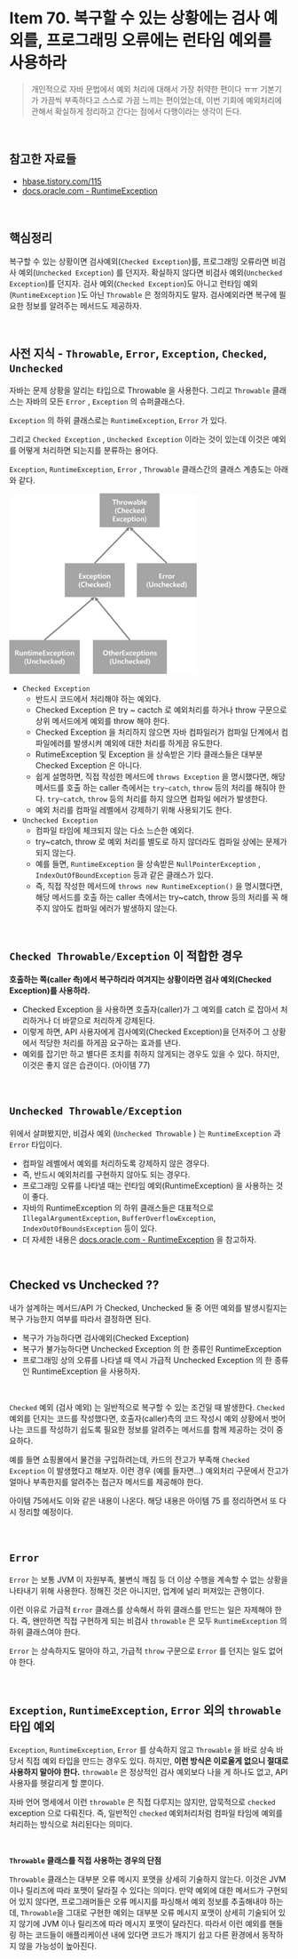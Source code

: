 # Item 70. 복구할 수 있는 상황에는 검사 예외를, 프로그래밍 오류에는 런타임 예외를 사용하라

> 개인적으로 자바 문법에서 예외 처리에 대해서 가장 취약한 편이다 ㅠㅠ 기본기가 가끔씩 부족하다고 스스로 가끔 느끼는 편이었는데, 이번 기회에 예외처리에 관해서 확실하게 정리하고 간다는 점에서 다행이라는 생각이 든다.<br>

<br>

## 참고한 자료들

- [hbase.tistory.com/115](https://hbase.tistory.com/115)
- [docs.oracle.com - RuntimeException](https://docs.oracle.com/javase/7/docs/api/java/lang/RuntimeException.html)

<br>

## 핵심정리

복구할 수 있는 상황이면 검사예외(`Checked Exception`)를, 프로그래밍 오류라면 비검사 예외(`Unchecked Exception`) 를 던지자. 확실하지 않다면 비검사 예외(`Unchecked Exception`)를 던지자. 검사 예외(`Checked Exception`)도 아니고 런타임 예외(`RuntimeException` )도 아닌 `Throwable` 은 정의하지도 말자. 검사예외라면 복구에 필요한 정보를 알려주는 메서드도 제공하자.<br>

<br>

## 사전 지식 - `Throwable`, `Error`, `Exception`, `Checked`, `Unchecked`

자바는 문제 상황을 알리는 타입으로 Throwable 을 사용한다. 그리고 `Throwable` 클래스는 자바의 모든 `Error` , `Exception` 의 슈퍼클래스다.<br>

`Exception` 의 하위 클래스로는 `RuntimeException`, `Error` 가 있다. <br>

그리고 `Checked Exception` , `Unchecked Exception` 이라는 것이 있는데 이것은 예외를 어떻게 처리하면 되는지를 분류하는 용어다.<br>

`Exception`, `RuntimeException`, `Error` , `Throwable` 클래스간의 클래스 계층도는 아래와 같다.

<img src="./img/ITEM70/1.png" alt="." style="zoom:33%;" />

<br>

- `Checked Exception`
  - 반드시 코드에서 처리해야 하는 예외다.
  - Checked Exception 은 try ~ cactch 로 예외처리를 하거나 throw 구문으로 상위 메서드에게 예외를 throw 해야 한다.
  - Checked Exception 을 처리하지 않으면 자바 컴파일러가 컴파일 단계에서 컴파일에러를 발생시켜 예외에 대한 처리를 하게끔 유도한다.
  - RutimeException 및 Exception 을 상속받은 기타 클래스들은 대부분 Checked Exception 은 아니다.
  - 쉽게 설명하면, 직접 작성한 메서드에 `throws Exception` 을 명시했다면, 해당 메서드를 호출 하는 caller 측에서는 `try~catch`, `throw` 등의 처리를 해줘야 한다. `try~catch`, `throw` 등의 처리를 하지 않으면 컴파일 에러가 발생한다.
  - 예외 처리를 컴파일 레벨에서 강제하기 위해 사용되기도 한다.
- `Unchecked Exception`
  - 컴파일 타임에 체크되지 않는 다소 느슨한 예외다.
  - try~catch, throw 로 예외 처리를 별도로 하지 않더라도 컴파일 상에는 문제가 되지 않는다.
  - 예를 들면, `RuntimeException` 을 상속받은 `NullPointerException` , `IndexOutOfBoundException` 등과 같은  클래스가 있다.
  - 즉, 직접 작성한 메서드에 `throws new RuntimeException()` 을 명시했다면, 해당 메서드를 호출 하는 caller 측에서는 try~catch, throw 등의 처리를 꼭 해주지 않아도 컴파일 에러가 발생하지 않는다.

<br>

## `Checked Throwable/Exception` 이 적합한 경우

**호출하는 쪽(caller 측)에서 복구하리라 여겨지는 상황이라면 검사 예외(Checked Exception)를 사용하라.**<br>

- Checked Exception 을 사용하면 호출자(caller)가 그 예외를 catch 로 잡아서 처리하거나 더 바깥으로 처리하게 강제된다.
- 이렇게 하면, API 사용자에게 검사예외(Checked Exception)을 던저주어 그 상황에서 적당한 처리를 하게끔 요구하는 효과를 낸다.
- 예외를 잡기만 하고 별다른 조치를 취하지 않게되는 경우도 있을 수 있다. 하지만, 이것은 좋지 않은 습관이다. (아이템 77)

<br>

## `Unchecked Throwable/Exception`

위에서 살펴봤지만, 비검사 예외 (`Unchecked Throwable` ) 는 `RuntimeException` 과 `Error` 타입이다.<br>

- 컴파일 레벨에서 예외를 처리하도록 강제하지 않은 경우다.
- 즉, 반드시 예외처리를 구현하지 않아도 되는 경우다.
- 프로그래밍 오류를 나타낼 때는 런타임 예외(RuntimeException) 을 사용하는 것이 좋다.
- 자바의 RuntimeException 의 하위 클래스들은 대표적으로 `IllegalArgumentException`, `BufferOverflowException`, `IndexOutOfBoundsException` 등이 있다.
- 더 자세한 내용은 [docs.oracle.com - RuntimeException](https://docs.oracle.com/javase/7/docs/api/java/lang/RuntimeException.html) 을 참고하자.

<br>

## Checked vs Unchecked ??

내가 설계하는 메서드/API 가 Checked, Unchecked 둘 중 어떤 예외를 발생시킬지는 복구 가능한지 여부를 따라서 결정하면 된다.<br>

- 복구가 가능하다면 검사예외(Checked Exception)
- 복구가 불가능하다면 Unchecked Exception 의 한 종류인 RuntimeException 
- 프로그래밍 상의 오류를 나타낼 때 역시 가급적 Unchecked Exception 의 한 종류인 RuntimeException 을 사용하자.

<br>

`Checked` 예외 (검사 예외) 는 일반적으로 복구할 수 있는 조건일 때 발생한다. `Checked` 예외를 던지는 코드를 작성했다면, 호출자(caller)측의 코드 작성시 예외 상황에서 벗어나는 코드를 작성하기 쉽도록 필요한 정보를 알려주는 메서드를 함께 제공하는 것이 중요하다.<br>

예를 들면 쇼핑몰에서 물건을 구입하려는데, 카드의 잔고가 부족해 `Checked Exception` 이 발생했다고 해보자. 이런 경우 (예를 들자면...) 예외처리 구문에서 잔고가 얼마나 부족한지를 알려주는 접근자 메서드를 제공해야 한다.<br>

아이템 75에서도 이와 같은 내용이 나온다. 해당 내용은 아이템 75 를 정리하면서 또 다시 정리할 예정이다.<br>

<br>

## `Error`

`Error` 는 보통 JVM 이 자원부족, 불변식 깨짐 등 더 이상 수행을 계속할 수 없는 상황을 나타내기 위해 사용한다. 정해진 것은 아니지만, 업계에 널리 퍼져있는 관행이다. <br>

이런 이유로 가급적 `Error` 클래스를 상속해서 하위 클래스를 만드는 일은 자제해야 한다. 즉, 왠만하면 직접 구현하게 되는 비검사 `throwable` 은 모두 `RuntimeException` 의 하위 클래스여야 한다.<br>

`Error` 는 상속하지도 말아야 하고, 가급적 `throw` 구문으로 `Error` 를 던지는 일도 없어야 한다.<br>

<br>

## `Exception`, `RuntimeException`, `Error` 외의 `throwable` 타입 예외

`Exception`, `RuntimeException`, `Error` 를 상속하지 않고 `Throwable` 을 바로 상속 바당서 직접 예외 타입을 만드는 경우도 있다. 하지만, **이런 방식은 이로울게 없으니 절대로 사용하지 말아야 한다.** `throwable` 은 정상적인 검사 예외보다 나을 게 하나도 없고, API 사용자를 헷갈리게 할 뿐이다.<br>

자바 언어 명세에서 이런 `throwable` 은 직접 다루지는 않지만, 암묵적으로 `checked` exception 으로 다뤄진다. 즉, 일반적인 `checked` 예외처리처럼 컴파일 타임에 예외를 처리하는 방식으로 처리된다는 의미다.<br>

<br>

**`Throwable` 클래스를 직접 사용하는 경우의 단점**<br>

`Throwable` 클래스는 대부분 오류 메시지 포맷을 상세히 기술하지 않는다. 이것은 JVM이나 릴리즈에 따라 포맷이 달라질 수 있다는 의미다. 만약 예외에 대한 메서드가 구현되어 있지 않다면, 프로그래머들은 오류 메시지를 파싱해서 예외 정보를 추출해내야 하는데, `Throwable`을 그대로 구현한 예외는 대부분 오류 메시지 포맷이 상세히 기술되어 있지 않기에 JVM 이나 릴리즈에 따라 메시지 포맷이 달라진다. 따라서 이런 예외를 핸들링 하는 코드들이 애플리케이션 내에 있다면  코드가 깨지기 쉽고 다른 환경에서 동작하지 않을 가능성이 높아진다.<br>

<br>

